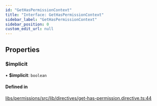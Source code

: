 ```yaml
---
id: "GetHasPermissionContext"
title: "Interface: GetHasPermissionContext"
sidebar_label: "GetHasPermissionContext"
sidebar_position: 0
custom_edit_url: null
---
```


## Properties

### $implicit

• **$implicit**: `boolean`

#### Defined in

[libs/permissions/src/lib/directives/get-has-permission.directive.ts:44](https://github.com/cognizone/ng-cognizone/blob/861cbad/libs/permissions/src/lib/directives/get-has-permission.directive.ts#L44)
